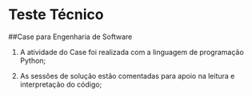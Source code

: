 # Teste Técnico 

##Case para Engenharia de Software 

1. A atividade do Case foi realizada com a linguagem de programação Python; 


2. As sessões de solução estão comentadas para apoio na leitura e interpretação do código;
